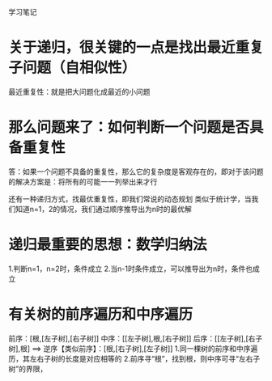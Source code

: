 学习笔记

# 关于递归，很关键的一点是找出最近重复子问题（自相似性）
最近重复性：就是把大问题化成最近的小问题

# 那么问题来了：如何判断一个问题是否具备重复性
答：如果一个问题不具备的重复性，那么它的复杂度是客观存在的，即对于该问题的解决方案是：将所有的可能一一列举出来才行

还有一种递归方式，找最优重复性，即我们常说的动态规划
类似于统计学，当我们知道n=1，2的情况，我们通过顺序推导出为n时的最优解

# 递归最重要的思想：数学归纳法
1.判断n=1，n=2时，条件成立
2.当n-1时条件成立，可以推导出为n时，条件也成立

# 有关树的前序遍历和中序遍历
前序：[根,[左子树],[右子树]]
中序：[[左子树],根,[右子树]]
后序：[[左子树],[右子树],根]  ==> 逆序【类似前序】：[根,[右子树],[左子树]]
1.同一棵树的前序和中序遍历，其左右子树的长度是对应相等的
2.前序寻“根”，找到根，则中序可寻“左右子树”的界限，